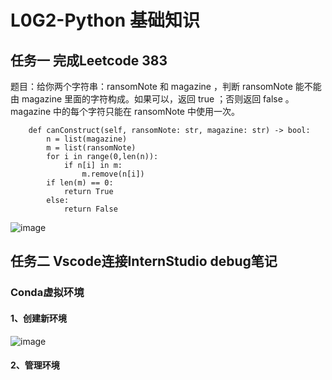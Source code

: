 # L0G2-Python 基础知识

## 任务一 完成Leetcode 383

题目：给你两个字符串：ransomNote 和 magazine ，判断 ransomNote 能不能由 magazine 里面的字符构成。如果可以，返回 true ；否则返回 false 。magazine 中的每个字符只能在 ransomNote 中使用一次。

```class Solution:
    def canConstruct(self, ransomNote: str, magazine: str) -> bool:
        n = list(magazine)
        m = list(ransomNote)
        for i in range(0,len(n)):
            if n[i] in m:
                m.remove(n[i])
        if len(m) == 0:
            return True
        else:
            return False
```
![image](https://github.com/user-attachments/assets/f3b9d9c3-236b-4bd8-b17d-826d9f62ae88)



## 任务二 Vscode连接InternStudio debug笔记

### Conda虚拟环境
#### 1、创建新环境

![image](https://github.com/user-attachments/assets/fabf82e6-8b95-4c02-8f5b-ffe9219754d8)

#### 2、管理环境
